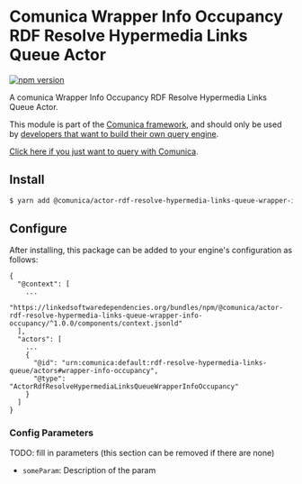 # Comunica Wrapper Info Occupancy RDF Resolve Hypermedia Links Queue Actor

[![npm version](https://badge.fury.io/js/%40comunica%2Factor-rdf-resolve-hypermedia-links-queue-wrapper-info-occupancy.svg)](https://www.npmjs.com/package/@comunica/actor-rdf-resolve-hypermedia-links-queue-wrapper-info-occupancy)

A comunica Wrapper Info Occupancy RDF Resolve Hypermedia Links Queue Actor.

This module is part of the [Comunica framework](https://github.com/comunica/comunica),
and should only be used by [developers that want to build their own query engine](https://comunica.dev/docs/modify/).

[Click here if you just want to query with Comunica](https://comunica.dev/docs/query/).

## Install

```bash
$ yarn add @comunica/actor-rdf-resolve-hypermedia-links-queue-wrapper-info-occupancy
```

## Configure

After installing, this package can be added to your engine's configuration as follows:
```text
{
  "@context": [
    ...
    "https://linkedsoftwaredependencies.org/bundles/npm/@comunica/actor-rdf-resolve-hypermedia-links-queue-wrapper-info-occupancy/^1.0.0/components/context.jsonld"
  ],
  "actors": [
    ...
    {
      "@id": "urn:comunica:default:rdf-resolve-hypermedia-links-queue/actors#wrapper-info-occupancy",
      "@type": "ActorRdfResolveHypermediaLinksQueueWrapperInfoOccupancy"
    }
  ]
}
```

### Config Parameters

TODO: fill in parameters (this section can be removed if there are none)

* `someParam`: Description of the param
